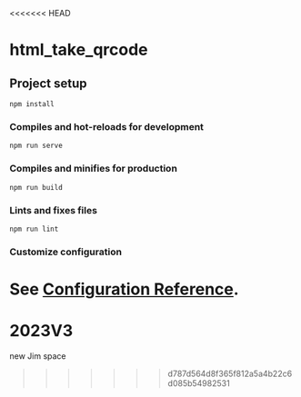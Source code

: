 <<<<<<< HEAD
# html_take_qrcode

## Project setup
```
npm install
```

### Compiles and hot-reloads for development
```
npm run serve
```

### Compiles and minifies for production
```
npm run build
```

### Lints and fixes files
```
npm run lint
```

### Customize configuration
See [Configuration Reference](https://cli.vuejs.org/config/).
=======
# 2023V3
new Jim space
>>>>>>> d787d564d8f365f812a5a4b22c6d085b54982531
